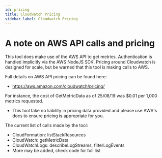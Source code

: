 ```yaml
---
id: pricing
title: Cloudwatch Pricing
sidebar_label: Cloudwatch Pricing
---
```


# A note on AWS API calls and pricing	

This tool does make use of the AWS API to get metrics. Authentication is handled implicitly via the AWS NodeJS SDK. Pricing around Cloudwatch is designed for scale, but be warned that this tool is making calls to AWS.	

Full details on AWS API pricing can be found here:	
- https://aws.amazon.com/cloudwatch/pricing/	

For instance, the cost of GetMetricData as of 25/08/19 was $0.01 per 1,000 metrics requested.	
- This tool take no liability in pricing data provided and please use AWS's docs to ensure pricing is appropriate for you.	

The current list of calls made by the tool:	

- CloudFormation: listStackResources	
- CloudWatch: getMetricData	
- CloudWatchLogs: describeLogStreams, filterLogEvents	
- More may be added, check code for full list